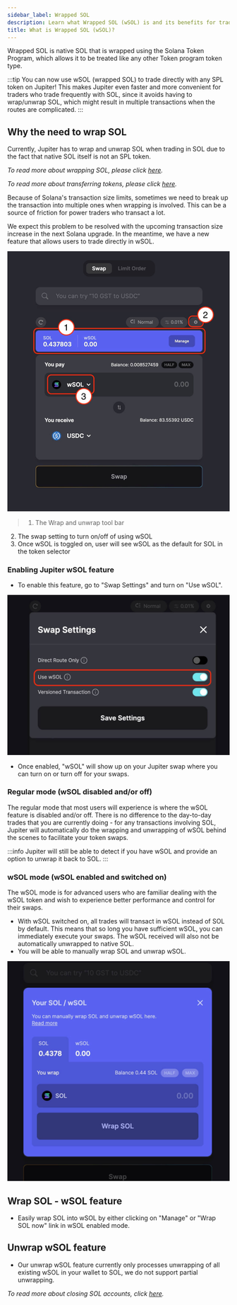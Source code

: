 ```yaml
---
sidebar_label: Wrapped SOL
description: Learn what Wrapped SOL (wSOL) is and its benefits for trading. Quick insights and tips at Jupiter Station.
title: What is Wrapped SOL (wSOL)?
---
```


<head>
    <title>Wrapped SOL (wSOL) Explained | Jupiter Station</title>
    <meta name="twitter:card" content="summary" />
</head>

Wrapped SOL is native SOL that is wrapped using the Solana Token Program, which allows it to be treated like any other Token program token type.

:::tip
You can now use wSOL (wrapped SOL) to trade directly with any SPL token on Jupiter!
This makes Jupiter even faster and more convenient for traders who trade frequently with SOL, since it avoids having to wrap/unwrap SOL, which might result in multiple transactions when the routes are complicated.
:::

## Why the need to wrap SOL

Currently, Jupiter has to wrap and unwrap SOL when trading in SOL due to the fact that native SOL itself is not an SPL token.

*To read more about wrapping SOL, please click [here](https://spl.solana.com/token#wrapping-sol).*

*To read more about transferring tokens, please click [here](https://spl.solana.com/token#transferring-tokens).*

Because of Solana's transaction size limits, sometimes we need to break up the transaction into multiple ones when wrapping is involved. This can be a source of friction for power traders who transact a lot.

We expect this problem to be resolved with the upcoming transaction size increase in the next Solana upgrade. In the meantime, we have a new feature that allows users to trade directly in wSOL.

![wSOL](../img/wsol.png)

> 1. The Wrap and unwrap tool bar
2. The swap setting to turn on/off of using wSOL
3. Once wSOL is toggled on, user will see wSOL as the default for SOL in the token selector

### Enabling Jupiter wSOL feature

- To enable this feature, go to "Swap Settings" and turn on "Use wSOL".

![wSOL2](../img/wsol3.png)

- Once enabled, "wSOL" will show up on your Jupiter swap where you can turn on or turn off for your swaps.

### Regular mode (wSOL disabled and/or off)

The regular mode that most users will experience is where the wSOL feature is disabled and/or off. There is no difference to the day-to-day trades that you are currently doing - for any transactions involving SOL, Jupiter will automatically do the wrapping and unwrapping of wSOL behind the scenes to facilitate your token swaps.

:::info
Jupiter will still be able to detect if you have wSOL and provide an option to unwrap it back to SOL.
:::

### wSOL mode (wSOL enabled and switched on)

The wSOL mode is for advanced users who are familiar dealing with the wSOL token and wish to experience better performance and control for their swaps.

- With wSOL switched on, all trades will transact in wSOL instead of SOL by default. This means that so long you have sufficient wSOL, you can immediately execute your swaps. The wSOL received will also not be automatically unwrapped to native SOL.
- You will be able to manually wrap SOL and unwrap wSOL.

![wSOL2](../img/wsol2.png)

## Wrap SOL - wSOL feature

- Easily wrap SOL into wSOL by either clicking on "Manage" or "Wrap SOL now" link in wSOL enabled mode.

## Unwrap wSOL feature

- Our unwrap wSOL feature currently only processes unwrapping of all existing wSOL in your wallet to SOL, we do not support partial unwrapping.

*To read more about closing SOL accounts, click [here](https://spl.solana.com/token#closing-accounts).*